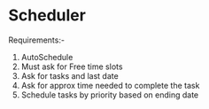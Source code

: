# Scheduler
Requirements:-
1. AutoSchedule
2. Must ask for Free time slots 
3. Ask for tasks and last date
4. Ask for approx time needed to complete the task 
5. Schedule tasks by priority based on ending date

